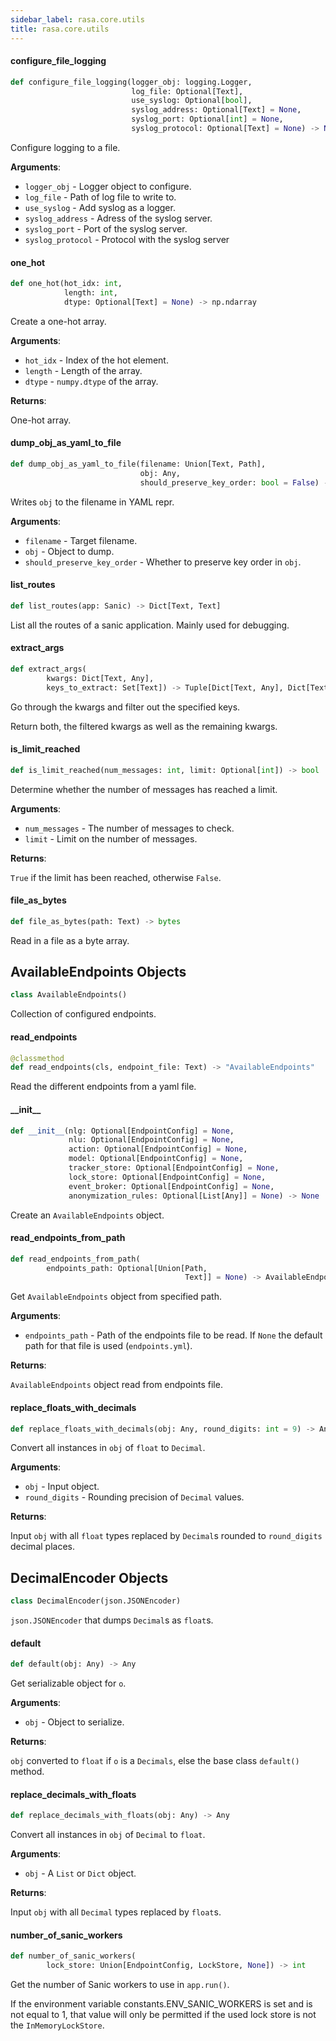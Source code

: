 ```yaml
---
sidebar_label: rasa.core.utils
title: rasa.core.utils
---
```

#### configure\_file\_logging

```python
def configure_file_logging(logger_obj: logging.Logger,
                           log_file: Optional[Text],
                           use_syslog: Optional[bool],
                           syslog_address: Optional[Text] = None,
                           syslog_port: Optional[int] = None,
                           syslog_protocol: Optional[Text] = None) -> None
```

Configure logging to a file.

**Arguments**:

- `logger_obj` - Logger object to configure.
- `log_file` - Path of log file to write to.
- `use_syslog` - Add syslog as a logger.
- `syslog_address` - Adress of the syslog server.
- `syslog_port` - Port of the syslog server.
- `syslog_protocol` - Protocol with the syslog server

#### one\_hot

```python
def one_hot(hot_idx: int,
            length: int,
            dtype: Optional[Text] = None) -> np.ndarray
```

Create a one-hot array.

**Arguments**:

- `hot_idx` - Index of the hot element.
- `length` - Length of the array.
- `dtype` - ``numpy.dtype`` of the array.
  

**Returns**:

  One-hot array.

#### dump\_obj\_as\_yaml\_to\_file

```python
def dump_obj_as_yaml_to_file(filename: Union[Text, Path],
                             obj: Any,
                             should_preserve_key_order: bool = False) -> None
```

Writes `obj` to the filename in YAML repr.

**Arguments**:

- `filename` - Target filename.
- `obj` - Object to dump.
- `should_preserve_key_order` - Whether to preserve key order in `obj`.

#### list\_routes

```python
def list_routes(app: Sanic) -> Dict[Text, Text]
```

List all the routes of a sanic application. Mainly used for debugging.

#### extract\_args

```python
def extract_args(
        kwargs: Dict[Text, Any],
        keys_to_extract: Set[Text]) -> Tuple[Dict[Text, Any], Dict[Text, Any]]
```

Go through the kwargs and filter out the specified keys.

Return both, the filtered kwargs as well as the remaining kwargs.

#### is\_limit\_reached

```python
def is_limit_reached(num_messages: int, limit: Optional[int]) -> bool
```

Determine whether the number of messages has reached a limit.

**Arguments**:

- `num_messages` - The number of messages to check.
- `limit` - Limit on the number of messages.
  

**Returns**:

  `True` if the limit has been reached, otherwise `False`.

#### file\_as\_bytes

```python
def file_as_bytes(path: Text) -> bytes
```

Read in a file as a byte array.

## AvailableEndpoints Objects

```python
class AvailableEndpoints()
```

Collection of configured endpoints.

#### read\_endpoints

```python
@classmethod
def read_endpoints(cls, endpoint_file: Text) -> "AvailableEndpoints"
```

Read the different endpoints from a yaml file.

#### \_\_init\_\_

```python
def __init__(nlg: Optional[EndpointConfig] = None,
             nlu: Optional[EndpointConfig] = None,
             action: Optional[EndpointConfig] = None,
             model: Optional[EndpointConfig] = None,
             tracker_store: Optional[EndpointConfig] = None,
             lock_store: Optional[EndpointConfig] = None,
             event_broker: Optional[EndpointConfig] = None,
             anonymization_rules: Optional[List[Any]] = None) -> None
```

Create an `AvailableEndpoints` object.

#### read\_endpoints\_from\_path

```python
def read_endpoints_from_path(
        endpoints_path: Optional[Union[Path,
                                       Text]] = None) -> AvailableEndpoints
```

Get `AvailableEndpoints` object from specified path.

**Arguments**:

- `endpoints_path` - Path of the endpoints file to be read. If `None` the
  default path for that file is used (`endpoints.yml`).
  

**Returns**:

  `AvailableEndpoints` object read from endpoints file.

#### replace\_floats\_with\_decimals

```python
def replace_floats_with_decimals(obj: Any, round_digits: int = 9) -> Any
```

Convert all instances in `obj` of `float` to `Decimal`.

**Arguments**:

- `obj` - Input object.
- `round_digits` - Rounding precision of `Decimal` values.
  

**Returns**:

  Input `obj` with all `float` types replaced by `Decimal`s rounded to
  `round_digits` decimal places.

## DecimalEncoder Objects

```python
class DecimalEncoder(json.JSONEncoder)
```

`json.JSONEncoder` that dumps `Decimal`s as `float`s.

#### default

```python
def default(obj: Any) -> Any
```

Get serializable object for `o`.

**Arguments**:

- `obj` - Object to serialize.
  

**Returns**:

  `obj` converted to `float` if `o` is a `Decimals`, else the base class
  `default()` method.

#### replace\_decimals\_with\_floats

```python
def replace_decimals_with_floats(obj: Any) -> Any
```

Convert all instances in `obj` of `Decimal` to `float`.

**Arguments**:

- `obj` - A `List` or `Dict` object.
  

**Returns**:

  Input `obj` with all `Decimal` types replaced by `float`s.

#### number\_of\_sanic\_workers

```python
def number_of_sanic_workers(
        lock_store: Union[EndpointConfig, LockStore, None]) -> int
```

Get the number of Sanic workers to use in `app.run()`.

If the environment variable constants.ENV_SANIC_WORKERS is set and is not equal to
1, that value will only be permitted if the used lock store is not the
`InMemoryLockStore`.

